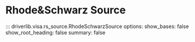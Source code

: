 # Rhode&Schwarz Source

<!-- prettier-ignore -->
::: driverlib.visa.rs_source.RhodeSchwarzSource
    options:
      show_bases: false
      show_root_heading: false
      summary: false
